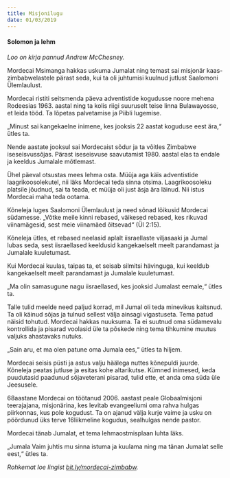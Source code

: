 ```yaml
---
title: Misjonilugu
date: 01/03/2019
---
```


#### Solomon ja lehm

_Loo on kirja pannud Andrew McChesney._

Mordecai Msimanga hakkas uskuma Jumalat ning temast sai misjonär kaas-zimbabwelastele pärast seda, kui ta oli juhtumisi kuulnud jutlust Saalomoni Ülemlaulust.

Mordecai ristiti seitsmenda päeva adventistide kogudusse noore mehena Rodeesias 1963. aastal ning ta kolis riigi suuruselt teise linna Bulawayosse, et leida tööd. Ta lõpetas palvetamise ja Piibli lugemise.

„Minust sai kangekaelne inimene, kes jooksis 22 aastat koguduse eest ära,“ ütles ta.

Nende aastate jooksul sai Mordecaist sõdur ja ta võitles Zimbabwe iseseisvussõjas. Pärast iseseisvuse saavutamist 1980. aastal elas ta endale ja keeldus Jumalale mõtlemast.

Ühel päeval otsustas mees lehma osta. Müüja aga käis adventistide laagrikoosolekutel, nii läks Mordecai teda sinna otsima. Laagrikoosoleku platsile jõudnud, sai ta teada, et müüja oli just äsja ära läinud. Nii istus Mordecai maha teda ootama.

Kõneleja luges Saalomoni Ülemlaulust ja need sõnad lõikusid Mordecai südamesse. „Võtke meile kinni rebased, väikesed rebased, kes rikuvad viinamägesid, sest meie viinamäed õitsevad“ (Ül 2:15).

Kõneleja ütles, et rebased neelasid aplalt iisraellaste viljasaaki ja Jumal lubas seda, sest iisraellased keeldusid kangekaelselt meelt parandamast ja Jumalale kuuletumast.

Kui Mordecai kuulas, taipas ta, et seisab silmitsi hävinguga, kui keeldub kangekaelselt meelt parandamast ja Jumalale kuuletumast.

„Ma olin samasugune nagu iisraellased, kes jooksid Jumalast eemale,“ ütles ta.

Talle tulid meelde need paljud korrad, mil Jumal oli teda minevikus kaitsnud. Ta oli käinud sõjas ja tulnud sellest välja ainsagi vigastuseta. Tema patud näisid tohutud. Mordecai hakkas nuuksuma. Ta ei suutnud oma südamevalu kontrollida ja pisarad voolasid üle ta põskede ning tema tihkumine muutus valjuks ahastavaks nutuks.

„Sain aru, et ma olen patune oma Jumala ees,“ ütles ta hiljem.

Mordecai seisis püsti ja astus valju häälega nuttes kõnepuldi juurde. Kõneleja peatas jutluse ja esitas kohe altarikutse. Kümned inimesed, keda puudutasid paadunud sõjaveterani pisarad, tulid ette, et anda oma süda üle Jeesusele.

68aastane Mordecai on töötanud 2006. aastast peale Globaalmisjoni teerajajana, misjonärina, kes levitab evangeeliumi oma rahva hulgas piirkonnas, kus pole kogudust. Ta on ajanud välja kurje vaime ja usku on pöördunud üks terve 16liikmeline kogudus, sealhulgas nende pastor.

Mordecai tänab Jumalat, et tema lehmaostmisplaan luhta läks.

„Jumala Vaim juhtis mu sinna istuma ja kuulama ning ma tänan Jumalat selle eest,“ ütles ta.

_Rohkemat loe lingist [bit.ly/mordecai-zimbabw](http://bit.ly/mordecai-zimbabwe)._